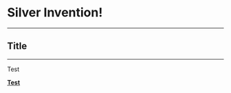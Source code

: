 # Silver Invention!

---
## Title
---

Test

**[Test](http://g4m.code4math.org/ch-first-repo.html#sec-creating-the-repo)**
